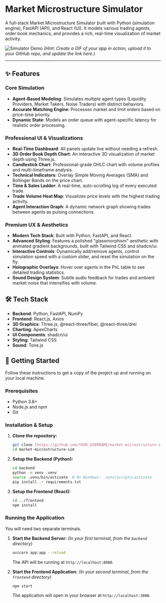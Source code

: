 # Market Microstructure Simulator

A full-stack Market Microstructure Simulator built with Python (simulation engine), FastAPI (API), and React (UI). It models various trading agents, order book mechanics, and provides a rich, real-time visualization of market activity.

![Simulator Demo](https://via.placeholder.com/1200x675.png?text=Replace+this+with+a+GIF+or+Screenshot+of+your+app!)
*(Hint: Create a GIF of your app in action, upload it to your GitHub repo, and update the link here.)*

---

## ✨ Features

### Core Simulation
- **Agent-Based Modeling**: Simulates multiple agent types (Liquidity Providers, Market Takers, Noise Traders) with distinct behaviors.
- **Accurate Matching Engine**: Processes market and limit orders based on price-time priority.
- **Dynamic State**: Models an order queue with agent-specific latency for realistic order processing.

### Professional UI & Visualizations
- **Real-Time Dashboard**: All panels update live without needing a refresh.
- **3D Order Book Depth Chart**: An interactive 3D visualization of market depth using Three.js.
- **Candlestick Chart**: Professional-grade OHLC chart with volume profiles and multi-timeframe analysis.
- **Technical Indicators**: Overlay Simple Moving Averages (SMA) and Bollinger Bands on the price chart.
- **Time & Sales Ladder**: A real-time, auto-scrolling log of every executed trade.
- **Trade Volume Heat Map**: Visualizes price levels with the highest trading activity.
- **Agent Interaction Graph**: A dynamic network graph showing trades between agents as pulsing connections.

### Premium UX & Aesthetics
- **Modern Tech Stack**: Built with Python, FastAPI, and React.
- **Advanced Styling**: Features a polished "glassmorphism" aesthetic with animated gradient backgrounds, built with Tailwind CSS and shadcn/ui.
- **Interactive Controls**: Dynamically add/remove agents, control simulation speed with a custom slider, and reset the simulation on the fly.
- **Holographic Overlays**: Hover over agents in the PnL table to see detailed trading statistics.
- **Sound Design System**: Subtle audio feedback for trades and ambient market noise that intensifies with volume.

## 🛠️ Tech Stack

- **Backend**: Python, FastAPI, NumPy
- **Frontend**: React.js, Axios
- **3D Graphics**: Three.js, @react-three/fiber, @react-three/drei
- **Charting**: ApexCharts
- **UI Components**: shadcn/ui
- **Styling**: Tailwind CSS
- **Sound**: Tone.js

## 🚀 Getting Started

Follow these instructions to get a copy of the project up and running on your local machine.

### Prerequisites

- Python 3.8+
- Node.js and npm
- Git

### Installation & Setup

1.  **Clone the repository:**
    ```bash
    git clone [https://github.com/YOUR_USERNAME/market-microstructure-sim.git](https://github.com/YOUR_USERNAME/market-microstructure-sim.git)
    cd market-microstructure-sim
    ```

2.  **Setup the Backend (Python):**
    ```bash
    cd backend
    python -m venv .venv
    source .venv/bin/activate  # On Windows: .venv\Scripts\activate
    pip install -r requirements.txt
    ```

3.  **Setup the Frontend (React):**
    ```bash
    cd ../frontend
    npm install
    ```

### Running the Application

You will need two separate terminals.

1.  **Start the Backend Server:**
    *(In your first terminal, from the `backend` directory)*
    ```bash
    uvicorn app:app --reload
    ```
    The API will be running at `http://localhost:8000`.

2.  **Start the Frontend Application:**
    *(In your second terminal, from the `frontend` directory)*
    ```bash
    npm start
    ```
    The application will open in your browser at `http://localhost:3000`.